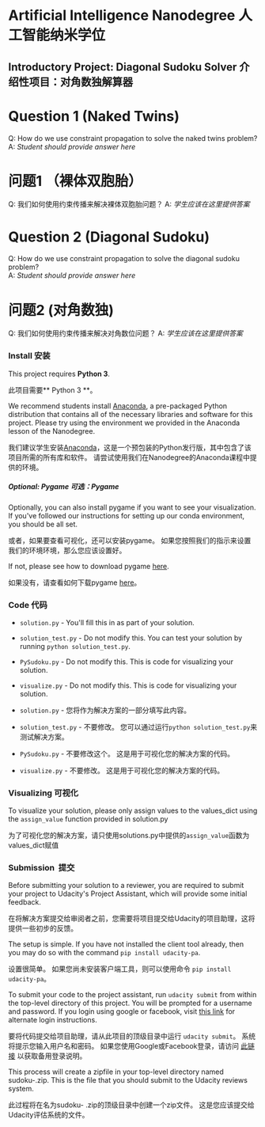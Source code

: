 # Artificial Intelligence Nanodegree 人工智能纳米学位
## Introductory Project: Diagonal Sudoku Solver 介绍性项目：对角数独解算器

# Question 1 (Naked Twins)
Q: How do we use constraint propagation to solve the naked twins problem?  
A: *Student should provide answer here*

# 问题1 （裸体双胞胎）
Q: 我们如何使用约束传播来解决裸体双胞胎问题？
A: *学生应该在这里提供答案*

# Question 2 (Diagonal Sudoku)
Q: How do we use constraint propagation to solve the diagonal sudoku problem?  
A: *Student should provide answer here*

# 问题2 (对角数独)
Q: 我们如何使用约束传播来解决对角数位问题？
A: *学生应该在这里提供答案*

### Install 安装

This project requires **Python 3**.

此项目需要** Python 3 **。

We recommend students install [Anaconda](https://www.continuum.io/downloads), a pre-packaged Python distribution that contains all of the necessary libraries and software for this project. 
Please try using the environment we provided in the Anaconda lesson of the Nanodegree.

我们建议学生安装[Anaconda](https://www.continuum.io/downloads)，这是一个预包装的Python发行版，其中包含了该项目所需的所有库和软件。
请尝试使用我们在Nanodegree的Anaconda课程中提供的环境。

##### Optional: Pygame 可选：Pygame

Optionally, you can also install pygame if you want to see your visualization. If you've followed our instructions for setting up our conda environment, you should be all set.

或者，如果要查看可视化，还可以安装pygame。 如果您按照我们的指示来设置我们的环境环境，那么您应该设置好。

If not, please see how to download pygame [here](http://www.pygame.org/download.shtml).

如果没有，请查看如何下载pygame [here](http://www.pygame.org/download.shtml)。

### Code 代码

* `solution.py` - You'll fill this in as part of your solution.
* `solution_test.py` - Do not modify this. You can test your solution by running `python solution_test.py`.
* `PySudoku.py` - Do not modify this. This is code for visualizing your solution.
* `visualize.py` - Do not modify this. This is code for visualizing your solution.

* `solution.py` - 您将作为解决方案的一部分填写此内容。
* `solution_test.py` - 不要修改。 您可以通过运行`python solution_test.py`来测试解决方案。
* `PySudoku.py` - 不要修改这个。 这是用于可视化您的解决方案的代码。
* `visualize.py` - 不要修改。 这是用于可视化您的解决方案的代码。

### Visualizing 可视化

To visualize your solution, please only assign values to the values_dict using the `assign_value` function provided in solution.py

为了可视化您的解决方案，请只使用solutions.py中提供的`assign_value`函数为values_dict赋值

### Submission  提交
Before submitting your solution to a reviewer, you are required to submit your project to Udacity's Project Assistant, which will provide some initial feedback.

在将解决方案提交给审阅者之前，您需要将项目提交给Udacity的项目助理，这将提供一些初步的反馈。

The setup is simple.  If you have not installed the client tool already, then you may do so with the command `pip install udacity-pa`.

设置很简单。 如果您尚未安装客户端工具，则可以使用命令 `pip install udacity-pa`。

To submit your code to the project assistant, run `udacity submit` from within the top-level directory of this project.  You will be prompted for a username and password.  If you login using google or facebook, visit [this link](https://project-assistant.udacity.com/auth_tokens/jwt_login) for alternate login instructions.

要将代码提交给项目助理，请从此项目的顶级目录中运行 `udacity submit`。 系统将提示您输入用户名和密码。 如果您使用Google或Facebook登录，请访问 [此链接](https://project-assistant.udacity.com/auth_tokens/jwt_login) 以获取备用登录说明。

This process will create a zipfile in your top-level directory named sudoku-<id>.zip.  This is the file that you should submit to the Udacity reviews system.
 
此过程将在名为sudoku- <id> .zip的顶级目录中创建一个zip文件。 这是您应该提交给Udacity评估系统的文件。
